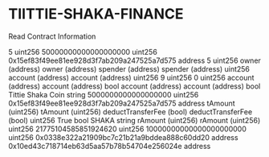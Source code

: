 # TIITTIE-SHAKA-FINANCE
 Read Contract Information

5 uint256
50000000000000000000 uint256
0x15ef83f49ee81ee928d3f7ab209a247525a7d575 address
5 uint256
owner (address)
   owner (address)
spender (address)
   spender (address)
 uint256
account (address)
   account (address)
 uint256
9 uint256
0 uint256
account (address)
   account (address)
 bool
account (address)
   account (address)
 bool
Tittie Shaka Coin string
5000000000000000000 uint256
0x15ef83f49ee81ee928d3f7ab209a247525a7d575 address
tAmount (uint256)
   tAmount (uint256)
deductTransferFee (bool)
   deductTransferFee (bool)
 uint256
True bool
SHAKA string
rAmount (uint256)
   rAmount (uint256)
 uint256
21775104585851924620 uint256
10000000000000000000000 uint256
0x0338e322a21909bc7c21b21a9bddea888c60dd20 address
0x10ed43c718714eb63d5aa57b78b54704e256024e address
